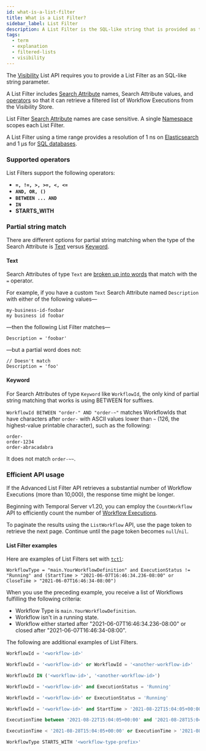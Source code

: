 ```yaml
---
id: what-is-a-list-filter
title: What is a List Filter?
sidebar_label: List Filter
description: A List Filter is the SQL-like string that is provided as the parameter to an advanced Visibility List API.
tags:
  - term
  - explanation
  - filtered-lists
  - visibility
---
```


The [Visibility](/concepts/what-is-visibility) List API requires you to provide a List Filter as an SQL-like string parameter.

A List Filter includes [Search Attribute](/concepts/what-is-a-search-attribute) names, Search Attribute values, and [operators](#supported-operators) so that it can retrieve a filtered list of Workflow Executions from the Visibility Store.

List Filter [Search Attribute](/concepts/what-is-a-search-attribute) names are case sensitive.
A single [Namespace](/concepts/what-is-a-namespace) scopes each List Filter.

A List Filter using a time range provides a resolution of 1 ns on [Elasticsearch](/self-hosted/how-to-integrate-elasticsearch-into-a-temporal-cluster) and 1 µs for [SQL databases](/self-hosted/how-to-set-up-visibility-in-a-temporal-cluster).

### Supported operators

List Filters support the following operators:

- **`=, !=, >, >=, <, <=`**
- **`AND, OR, ()`**
- **`BETWEEN ... AND`**
- **`IN`**
- **STARTS_WITH**

<!-- - **ORDER BY** -->

<!-- The **ORDER BY** operator is supported only when Elasticsearch is used as the Visibility store.

The **ORDER BY** operator is currently not supported in Temporal Cloud.

Custom Search Attributes of the `Text` type cannot be used in **ORDER BY** clauses. -->

### Partial string match

There are different options for partial string matching when the type of the Search Attribute is [Text](#text) versus [Keyword](#keyword).

#### Text

Search Attributes of type `Text` are [broken up into words](https://www.elastic.co/guide/en/elasticsearch/reference/current/analysis-standard-tokenizer.html) that match with the `=` operator.

For example, if you have a custom `Text` Search Attribute named `Description` with either of the following values—

```
my-business-id-foobar
my business id foobar
```

—then the following List Filter matches—

```
Description = 'foobar'
```

—but a partial word does not:

```
// Doesn't match
Description = 'foo'
```

#### Keyword

For Search Attributes of type `Keyword` like `WorkflowId`, the only kind of partial string matching that works is using BETWEEN for suffixes.

`WorkflowId BETWEEN "order-" AND "order-~"` matches WorkflowIds that have characters after `order-` with ASCII values lower than `~` (126, the highest-value printable character), such as the following:

```
order-
order-1234
order-abracadabra
```

It does not match `order-~~`.

### Efficient API usage

If the Advanced List Filter API retrieves a substantial number of Workflow Executions (more than 10,000), the response time might be longer.

Beginning with Temporal Server v1.20, you can employ the `CountWorkflow` API to efficiently count the number of [Workflow Executions](/concepts/what-is-a-workflow-execution).

To paginate the results using the `ListWorkflow` API, use the page token to retrieve the next page.
Continue until the page token becomes `null`/`nil`.

#### List Filter examples

Here are examples of List Filters set with [`tctl`](/tctl-v1/workflow/list):

```
WorkflowType = "main.YourWorkflowDefinition" and ExecutionStatus != "Running" and (StartTime > "2021-06-07T16:46:34.236-08:00" or CloseTime > "2021-06-07T16:46:34-08:00")
```

When you use the preceding example, you receive a list of Workflows fulfilling the following criteria:

- Workflow Type is `main.YourWorkflowDefinition`.
- Workflow isn't in a running state.
- Workflow either started after "2021-06-07T16:46:34.236-08:00" or closed after "2021-06-07T16:46:34-08:00".

The following are additional examples of List Filters.

```sql
WorkflowId = '<workflow-id>'
```

```sql
WorkflowId = '<workflow-id>' or WorkflowId = '<another-workflow-id>'
```

```sql
WorkflowId IN ('<workflow-id>', '<another-workflow-id>')
```

<!-- ```sql
WorkflowId = '<workflow-id>' order by StartTime desc
``` -->

```sql
WorkflowId = '<workflow-id>' and ExecutionStatus = 'Running'
```

```sql
WorkflowId = '<workflow-id>' or ExecutionStatus = 'Running'
```

```sql
WorkflowId = '<workflow-id>' and StartTime > '2021-08-22T15:04:05+00:00'
```

```sql
ExecutionTime between '2021-08-22T15:04:05+00:00' and '2021-08-28T15:04:05+00:00'
```

```sql
ExecutionTime < '2021-08-28T15:04:05+00:00' or ExecutionTime > '2021-08-22T15:04:05+00:00'
```

```sql
WorkflowType STARTS_WITH '<workflow-type-prefix>'
```


<!-- ```sql
order by ExecutionTime
```

```sql
order by StartTime desc, CloseTime asc
```

```sql
order by CustomIntField asc
``` -->

